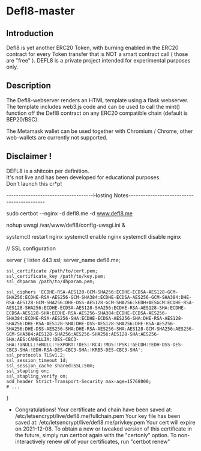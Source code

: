 # Defl8-master

## Introduction

Defl8 is yet another ERC20 Token, with burning enabled in the ERC20 contract for every
Token transfer that is NOT a smart contract call ( those are "free" ). DEFL8 is a private 
project intended for experimental purposes only. 

## Description

The Defl8-webserver renders an HTML template using a flask webserver. 
The template includes web3.js code and can be used to call the mint() function off the 
Defl8 contract on any ERC20 compatible chain (default is BEP20/BSC). 

The Metamask wallet can be used together with Chromium / Chrome, other web-wallets are 
currently not supported.

## Disclaimer !
DEFL8 is a shitcoin per definition. \
It's not live and has been developed for educational purposes. \
Don't launch this cr*p!

------------------------------------Hosting Notes-------------------------------------------


sudo certbot --nginx -d defl8.me -d www.defl8.me

nohup uwsgi /var/www/defl8/config-uwsgi.ini &


systemctl restart nginx
systemctl enable nginx
systemctl disable nginx


// SSL configuration

server {
    listen 443 ssl;
    server_name defl8.me;


    ssl_certificate /path/to/cert.pem;
    ssl_certificate_key /path/to/key.pem;
    ssl_dhparam /path/to/dhparam.pem;

    ssl_ciphers 'ECDHE-RSA-AES128-GCM-SHA256:ECDHE-ECDSA-AES128-GCM-SHA256:ECDHE-RSA-AES256-GCM-SHA384:ECDHE-ECDSA-AES256-GCM-SHA384:DHE-RSA-AES128-GCM-SHA256:DHE-DSS-AES128-GCM-SHA256:kEDH+AESGCM:ECDHE-RSA-AES128-SHA256:ECDHE-ECDSA-AES128-SHA256:ECDHE-RSA-AES128-SHA:ECDHE-ECDSA-AES128-SHA:ECDHE-RSA-AES256-SHA384:ECDHE-ECDSA-AES256-SHA384:ECDHE-RSA-AES256-SHA:ECDHE-ECDSA-AES256-SHA:DHE-RSA-AES128-SHA256:DHE-RSA-AES128-SHA:DHE-DSS-AES128-SHA256:DHE-RSA-AES256-SHA256:DHE-DSS-AES256-SHA:DHE-RSA-AES256-SHA:AES128-GCM-SHA256:AES256-GCM-SHA384:AES128-SHA256:AES256-SHA256:AES128-SHA:AES256-SHA:AES:CAMELLIA:!DES-CBC3-SHA:!aNULL:!eNULL:!EXPORT:!DES:!RC4:!MD5:!PSK:!aECDH:!EDH-DSS-DES-CBC3-SHA:!EDH-RSA-DES-CBC3-SHA:!KRB5-DES-CBC3-SHA';
    ssl_protocols TLSv1.2;
    ssl_session_timeout 1d;
    ssl_session_cache shared:SSL:50m;
    ssl_stapling on;
    ssl_stapling_verify on;
    add_header Strict-Transport-Security max-age=15768000;
    # ...
}




 - Congratulations! Your certificate and chain have been saved at:
   /etc/letsencrypt/live/defl8.me/fullchain.pem
   Your key file has been saved at:
   /etc/letsencrypt/live/defl8.me/privkey.pem
   Your cert will expire on 2021-12-08. To obtain a new or tweaked
   version of this certificate in the future, simply run certbot again
   with the "certonly" option. To non-interactively renew *all* of
   your certificates, run "certbot renew"
